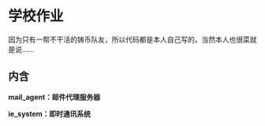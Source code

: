 # 学校作业

因为只有一帮不干活的铸币队友，所以代码都是本人自己写的。当然本人也很菜就是说......

## 内含
**mail_agent：邮件代理服务器**  

**ie_system：即时通讯系统**  


